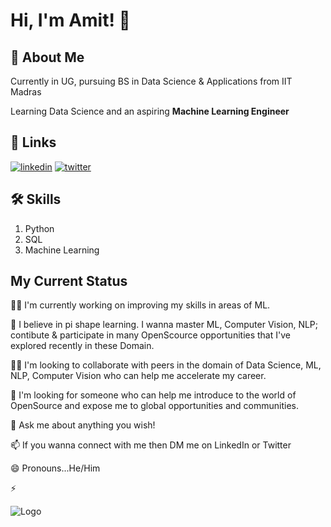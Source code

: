 
# Hi, I'm Amit! 👋


## 🚀 About Me
Currently in UG, pursuing BS in Data Science & Applications from IIT Madras

Learning Data Science and an aspiring **Machine Learning Engineer**


## 🔗 Links
[![linkedin](https://img.shields.io/badge/linkedin-0A66C2?style=for-the-badge&logo=linkedin&logoColor=white)](https://www.linkedin.com/in/amit-vikram-raj-883460207/)
[![twitter](https://img.shields.io/badge/twitter-1DA1F2?style=for-the-badge&logo=twitter&logoColor=white)](https://twitter.com/AmitVikramRaj)

<!-- ![Project Count](https://komarev.com/ghpvc/?username=kennethleungty&color=green) ![](https://img.shields.io/static/v1?label=Project+count&message=71&color=2ea44f) -->
<!-- ![counter](https://pipedream.com/@avr05/copy-of-copy-of-github-profile-view-counter-p_95C6MBG) -->

## 🛠 Skills
1. Python
2. SQL
3. Machine Learning


## My Current Status
👩‍💻 I'm currently working on improving my skills in areas of ML.

🧠 I believe in pi shape learning. I wanna master ML, Computer Vision, NLP; contibute & participate in many OpenScource opportunities that I've explored recently in these Domain.

👯‍♀️ I'm looking to collaborate with peers in the domain of Data Science, ML, NLP, Computer Vision who can help me accelerate my career.

🤔 I'm looking for someone who can help me introduce to the world of OpenSource and expose me to global opportunities and communities.

💬 Ask me about anything you wish!

📫 If you wanna connect with me then DM me on LinkedIn or Twitter

😄 Pronouns...He/Him

⚡️ 


![Logo](https://github-readme-stats.vercel.app/api?username=avr2002&&show_icons=true&title_color=ffffff&icon_color=bb2acf&text_color=daf7dc&bg_color=151515)

